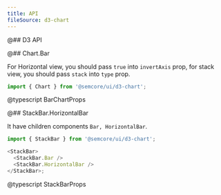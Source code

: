 ```yaml
---
title: API
fileSource: d3-chart
---
```


@## D3 API


@## Chart.Bar

For Horizontal view, you should pass `true` into `invertAxis` prop, for stack view, you should pass `stack` into `type` prop.

```js
import { Chart } from '@semcore/ui/d3-chart';
```

@typescript BarChartProps

@## StackBar.HorizontalBar

It have children components `Bar, HorizontalBar`.

```js
import { StackBar } from '@semcore/ui/d3-chart';

<StackBar>
  <StackBar.Bar />
  <StackBar.HorizontalBar />
</StackBar>;
```

@typescript StackBarProps
